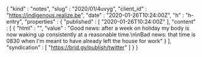 {
  "kind" : "notes",
  "slug" : "2020/01/4uvyg",
  "client_id" : "https://indigenous.realize.be",
  "date" : "2020-01-26T10:24:00Z",
  "h" : "h-entry",
  "properties" : {
    "published" : [ "2020-01-26T10:24:00Z" ],
    "content" : [ {
      "html" : "",
      "value" : "Good news: after a week on holiday my body is now waking up consistently at a reasonable time.\n\nBad news: that time is 0830 when I'm meant to have already left the house for work"
    } ],
    "syndication" : [ "https://brid.gy/publish/twitter" ]
  }
}
